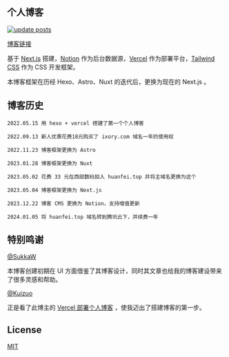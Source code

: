 ## 个人博客

[![update posts](https://github.com/huanfe1/posts/actions/workflows/update.yml/badge.svg)](https://github.com/huanfe1/posts/actions/workflows/update.yml)

[博客链接](https://www.huanfei.top)

基于 [Next.js](https://nextjs.org/) 搭建，[Notion](https://www.notion.com/) 作为后台数据源，[Vercel](https://vercel.com/) 作为部署平台，[Tailwind CSS](https://www.tailwindcss.cn/) 作为 CSS 开发框架。

本博客框架在历经 Hexo、Astro、Nuxt 的迭代后，更换为现在的 Next.js 。

## 博客历史

```
2022.05.15 用 hexo + vercel 搭建了第一个个人博客

2022.09.13 新人优惠花费18元购买了 ixory.com 域名一年的使用权

2022.11.23 博客框架更换为 Astro

2023.01.28 博客框架更换为 Nuxt

2023.05.02 花费 33 元在西部数码拍入 huanfei.top 并将主域名更换为这个

2023.05.04 博客框架更换为 Next.js

2023.12.22 博客 CMS 更换为 Notion，支持增值更新

2024.01.05 将 huanfei.top 域名转到腾讯云下，并续费一年
```

## 特别鸣谢

[@SukkaW](https://github.com/SukkaW)

本博客创建初期在 UI 方面借鉴了其博客设计，同时其文章也给我的博客建设带来了很多灵感和帮助。

[@Kuizuo](https://github.com/kuizuo)

正是看了此博主的 [Vercel 部署个人博客](https://kuizuo.cn/vercel-deploy-blog) ，使我迈出了搭建博客的第一步。

## License

[MIT](./LICENSE)
